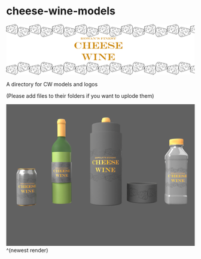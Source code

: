 # cheese-wine-models
![1](https://github.com/the-universal-guest/cheese-wine-models/blob/432522d64c48c882319196c8357aa7c8e74a7764/CWL/Images/CWLogo%203.png?raw=true)

A directory for CW models and logos



(Please add files to their folders if you want to uplode them)

![2](https://github.com/the-universal-guest/cheese-wine-models/blob/20f22bcf215affdb785fc915000640f01a4a30d3/CWL/Images/Renders/CWM%20v5.png?raw=true)
^(newest render)
